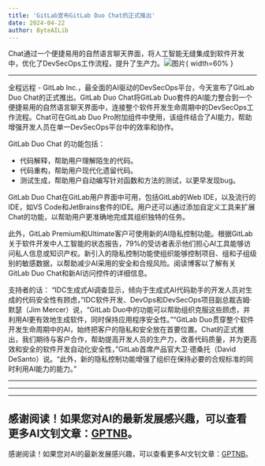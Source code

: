 ```yaml
---
title: 'GitLab宣布GitLab Duo Chat的正式推出'
date: 2024-04-22
author: ByteAILib
---
```


Chat通过一个便捷易用的自然语言聊天界面，将人工智能无缝集成到软件开发中，优化了DevSecOps工作流程，提升了生产力。![图片](https://ai-techpark.com/wp-content/uploads/2024/04/GitLab-960x540.jpg){ width=60% }

---
全程远程 - GitLab Inc.，最全面的AI驱动的DevSecOps平台，今天宣布了GitLab Duo Chat的正式推出。GitLab Duo Chat将GitLab Duo套件的AI能力整合到一个便捷易用的自然语言聊天界面中，连接整个软件开发生命周期中的DevSecOps工作流程。Chat可在GitLab Duo Pro附加组件中使用，该组件结合了AI能力，帮助增强开发人员在单一DevSecOps平台中的效率和协作。

GitLab Duo Chat 的功能包括：
- 代码解释，帮助用户理解陌生的代码。
- 代码重构，帮助用户现代化遗留代码。
- 测试生成，帮助用户自动编写针对函数和方法的测试，以更早发现bug。

GitLab Duo Chat在GitLab用户界面中可用，包括GitLab的Web IDE，以及流行的IDE，如VS Code和JetBrains套件的IDE。用户还可以通过添加自定义工具来扩展Chat的功能，以帮助用户更准确地完成其组织独特的任务。

此外，GitLab Premium和Ultimate客户可使用新的AI隐私控制功能。根据GitLab关于软件开发中人工智能的状态报告，79%的受访者表示他们担心AI工具能够访问私人信息或知识产权。新引入的隐私控制功能使组织能够控制项目、组和子组级别的敏感数据，以帮助减少AI采用的安全和合规风险。阅读博客以了解有关GitLab Duo Chat和新AI访问控件的详细信息。

支持者的话：
“IDC生成式AI调查显示，倾向于生成式AI代码助手的开发人员对生成的代码安全性有顾虑，”IDC软件开发、DevOps和DevSecOps项目副总裁吉姆·默瑟（Jim Mercer）说，“GitLab Duo中的功能可以帮助组织克服这些顾虑，并利用AI更有效地生成软件，同时保持应用程序安全性。”“GitLab Duo贯穿整个软件开发生命周期中的AI，始终把客户的隐私和安全放在首要位置。Chat的正式推出，我们期待与客户合作，帮助提高开发人员的生产力，改善代码质量，并为更高效和安全的软件开发自动化安全性，”GitLab首席产品官大卫·德桑托（David DeSanto）说。“此外，新的隐私控制功能增强了组织在保持必要的合规标准的同时利用AI能力的能力。”

---
---

---
感谢阅读！如果您对AI的最新发展感兴趣，可以查看更多AI文钊文章：[GPTNB](https://gptnb.com)。
---
感谢阅读！如果您对AI的最新发展感兴趣，可以查看更多AI文钊文章：[GPTNB](https://gptnb.com)。